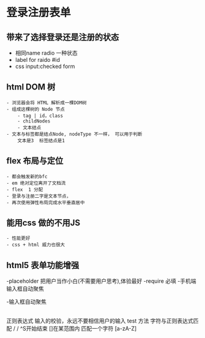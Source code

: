 # 登录注册表单

## 带来了选择登录还是注册的状态
- 相同name radio 一种状态
- label for raido #id
- css
  input:checked form

## html DOM 树
    - 浏览器会将 HTML 解析成一棵DOM树
    - 组成这棵树的 Node 节点
        - tag | id，class 
        - childNodes 
        - 文本结点 
    - 文本与标签都是结点Node, nodeType 不一样， 可以用于判断
        文本是3  标签结点是1

## flex 布局与定位
    - 都会触发新的bfc 
    - em 绝对定位离开了文档流
    - flex  1 分配
    - 登录与注册二字是文本节点，
    - 再次使用弹性布局完成水平垂直居中

## 能用css 做的不用JS
    - 性能更好 
    - css + html 威力也很大
## html5 表单功能增强
-placeholder 把用户当作小白(不需要用户思考),体验最好
-require 必填
-手机端输入框自动聚焦

  -输入框自动聚焦
  ##
正则表达式 输入的校验，永远不要相信用户的输入
test 方法 字符与正则表达式匹配
/  /
^S开始结束
[]在某范围内 匹配一个字符
[a-zA-Z]